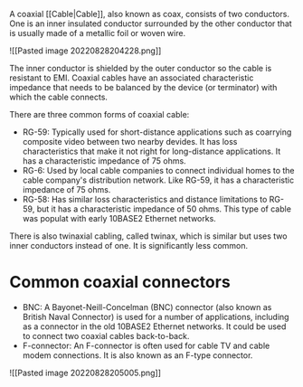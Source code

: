 A coaxial [[Cable|Cable]], also known as coax, consists of two conductors. One is an inner insulated conductor surrounded by the other conductor that is usually made of  a metallic foil or woven wire.

![[Pasted image 20220828204228.png]]

The inner conductor is shielded by the outer conductor so the cable is resistant to EMI. Coaxial cables have an associated characteristic impedance that needs to be balanced by the device (or terminator) with which the cable connects.

There are three common forms of coaxial cable:
- RG-59: Typically used for short-distance applications such as coarrying composite video between two nearby devides. It has loss characteristics that make it not right for long-distance applications. It has a characteristic impedance of 75 ohms.
- RG-6: Used by local cable companies to connect individual homes to the cable company's distribution network. Like RG-59, it has a characteristic impedance of 75 ohms.
- RG-58: Has similar loss characteristics and distance limitations to RG-59, but it has a characteristic impedance of 50 ohms. This type of cable was populat with early 10BASE2 Ethernet networks.

There is also twinaxial cabling, called twinax, which is similar but uses two inner conductors instead of one. It is significantly less common.

# Common coaxial connectors
- BNC: A Bayonet-Neill-Concelman (BNC) connector (also known as British Naval Connector) is used for a number of applications, including as a connector in the old 10BASE2 Ethernet networks. It could be used to connect two coaxial cables back-to-back.
- F-connector: An F-connector is often used for cable TV and cable modem connections. It is also known as an F-type connector.

![[Pasted image 20220828205005.png]]